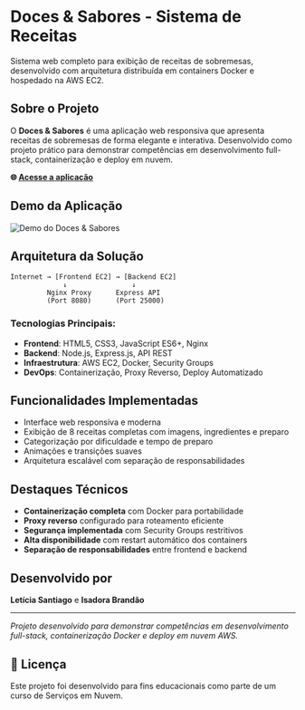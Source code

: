 # Doces & Sabores - Sistema de Receitas

Sistema web completo para exibição de receitas de sobremesas, desenvolvido com arquitetura distribuída em containers Docker e hospedado na AWS EC2.

## Sobre o Projeto

O **Doces & Sabores** é uma aplicação web responsiva que apresenta receitas de sobremesas de forma elegante e interativa. Desenvolvido como projeto prático para demonstrar competências em desenvolvimento full-stack, containerização e deploy em nuvem.

**🌐 [Acesse a aplicação](http://3.214.212.212:8080)**
## Demo da Aplicação

![Demo do Doces & Sabores](./frontend/video.gif)

## Arquitetura da Solução

```
Internet → [Frontend EC2] → [Backend EC2]
             ↓                ↓
         Nginx Proxy      Express API
         (Port 8080)      (Port 25000)
```

### Tecnologias Principais:

- **Frontend**: HTML5, CSS3, JavaScript ES6+, Nginx
- **Backend**: Node.js, Express.js, API REST
- **Infraestrutura**: AWS EC2, Docker, Security Groups
- **DevOps**: Containerização, Proxy Reverso, Deploy Automatizado

## Funcionalidades Implementadas

- Interface web responsiva e moderna
- Exibição de 8 receitas completas com imagens, ingredientes e preparo
- Categorização por dificuldade e tempo de preparo
- Animações e transições suaves
- Arquitetura escalável com separação de responsabilidades

## Destaques Técnicos

- **Containerização completa** com Docker para portabilidade
- **Proxy reverso** configurado para roteamento eficiente
- **Segurança implementada** com Security Groups restritivos
- **Alta disponibilidade** com restart automático dos containers
- **Separação de responsabilidades** entre frontend e backend

## Desenvolvido por

**Letícia Santiago** e **Isadora Brandão**

---

*Projeto desenvolvido para demonstrar competências em desenvolvimento full-stack, containerização Docker e deploy em nuvem AWS.*

## 📄 Licença

Este projeto foi desenvolvido para fins educacionais como parte de um curso de Serviços em Nuvem.
